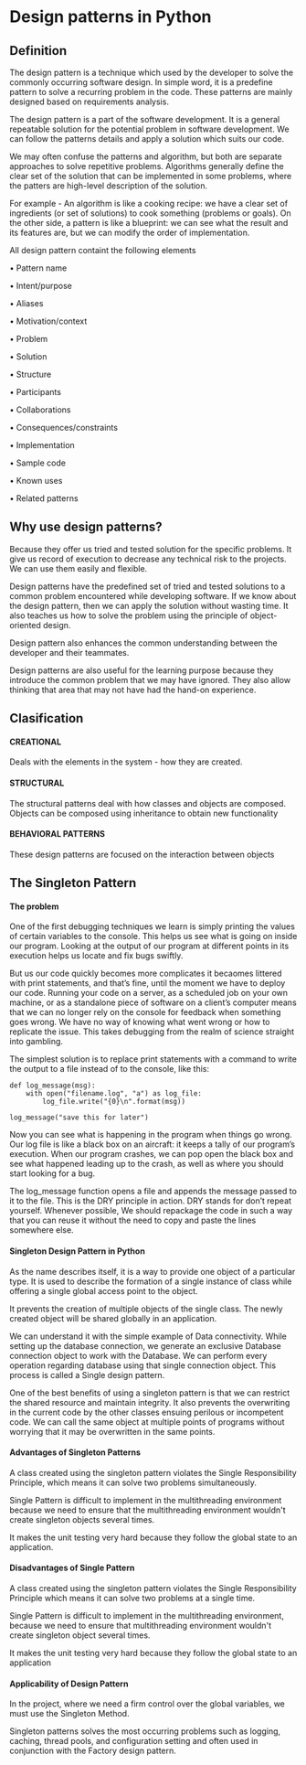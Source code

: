 # Design patterns in Python


## Definition

The design pattern is a technique which used by the developer to solve the commonly occurring software design. In simple word, it is a predefine pattern to solve a recurring problem in the code. These patterns are mainly designed based on requirements analysis.

The design pattern is a part of the software development. It is a general repeatable solution for the potential problem in software development. We can follow the patterns details and apply a solution which suits our code.

We may often confuse the patterns and algorithm, but both are separate approaches to solve repetitive problems. Algorithms generally define the clear set of the solution that can be implemented in some problems, where the patters are high-level description of the solution.

For example - An algorithm is like a cooking recipe: we have a clear set of ingredients (or set of solutions) to cook something (problems or goals). On the other side, a pattern is like a blueprint: we can see what the result and its features are, but we can modify the order of implementation.

All design pattern containt the following elements

• Pattern name

• Intent/purpose

• Aliases

• Motivation/context

• Problem

• Solution

• Structure

• Participants

• Collaborations

• Consequences/constraints

• Implementation

• Sample code

• Known uses

• Related patterns

## Why use design patterns?

Because they offer us tried and tested solution for the specific problems. It give us record of execution to decrease any technical risk to the projects. We can use them easily and flexible.

Design patterns have the predefined set of tried and tested solutions to a common problem encountered while developing software. If we know about the design pattern, then we can apply the solution without wasting time. It also teaches us how to solve the problem using the principle of object-oriented design.

Design pattern also enhances the common understanding between the developer and their teammates. 

Design patterns are also useful for the learning purpose because they introduce the common problem that we may have ignored. They also allow thinking that area that may not have had the hand-on experience.


## Clasification

 #### CREATIONAL
 
 Deals with the elements in the system - how they are created. 

#### STRUCTURAL

The structural patterns deal with how classes and objects are composed. Objects can be
composed using inheritance to obtain new functionality

#### BEHAVIORAL PATTERNS

These design patterns are focused on the interaction between objects

## The Singleton Pattern

#### The problem

One of the first debugging techniques we learn is simply printing the values of certain
variables to the console. This helps us see what is going on inside our program. Looking at the output of our program at different points in its execution helps us locate and fix bugs swiftly.

But us our code quickly becomes more complicates it becaomes littered with print statements, and that’s fine, until the moment we have to deploy our code. Running your code on a server, as a scheduled job on your own machine, or as a standalone piece of software on a client’s computer means that we can no longer rely on the console for feedback when something goes wrong.
We have no way of knowing what went wrong or how to replicate the issue. This takes
debugging from the realm of science straight into gambling. 

The simplest solution is to replace print statements with a command to write the output to a file instead of to the console, like this:

```
def log_message(msg):
    with open("filename.log", "a") as log_file:
        log_file.write("{0}\n".format(msg))
        
log_message("save this for later")
```

Now you can see what is happening in the program when things go wrong. Our log
file is like a black box on an aircraft: it keeps a tally of our program’s execution. When
our program crashes, we can pop open the black box and see what happened leading
up to the crash, as well as where you should start looking for a bug.

The log_message function opens a file and appends the message passed to it to the
file. This is the DRY principle in action. DRY stands for don’t repeat yourself.
Whenever possible, We should repackage the code in such a way that you can reuse it without the need to copy and paste the lines somewhere else.

#### Singleton Design Pattern in Python

As the name describes itself, it is a way to provide one object of a particular type. It is used to describe the formation of a single instance of class while offering a single global access point to the object.

It prevents the creation of multiple objects of the single class. The newly created object will be shared globally in an application.

We can understand it with the simple example of Data connectivity. While setting up the database connection, we generate an exclusive Database connection object to work with the Database. We can perform every operation regarding database using that single connection object. This process is called a Single design pattern.

One of the best benefits of using a singleton pattern is that we can restrict the shared resource and maintain integrity. It also prevents the overwriting in the current code by the other classes ensuing perilous or incompetent code. We can call the same object at multiple points of programs without worrying that it may be overwritten in the same points.

#### Advantages of Singleton Patterns

A class created using the singleton pattern violates the Single Responsibility Principle, which means it can solve two problems simultaneously.

Single Pattern is difficult to implement in the multithreading environment because we need to ensure that the multithreading environment wouldn't create singleton objects several times.

It makes the unit testing very hard because they follow the global state to an application.

#### Disadvantages of Single Pattern

A class created using the singleton pattern violates the Single Responsibility Principle which means it can solve two problems at a single time.

Single Pattern is difficult to implement in the multithreading environment, because we need to ensure that multithreading environment wouldn't create singleton object several times.

It makes the unit testing very hard because they follow the global state to an application

#### Applicability of Design Pattern

In the project, where we need a firm control over the global variables, we must use the Singleton Method.

Singleton patterns solves the most occurring problems such as logging, caching, thread pools, and configuration setting and often used in conjunction with the Factory design pattern.


